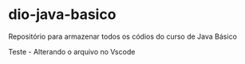 # dio-java-basico
Repositório para armazenar todos os códios do curso de Java Básico

Teste - Alterando o arquivo no Vscode

